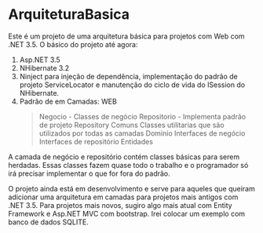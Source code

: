 # ArquiteturaBasica

Este é um projeto de uma arquitetura básica para projetos com Web com .NET 3.5.
O básico do projeto até agora:

1. Asp.NET 3.5
2. NHibernate 3.2
3. Ninject para injeção de dependência, implementação do padrão de projeto ServiceLocator e manutenção do ciclo de vida do ISession do NHibernate.
4. Padrão de em Camadas:
  WEB
    > Negocio - Classes de negócio
      > Repositorio - Implementa padrão de projeto Repository
    Comuns
      >Classes utilitarias que são utilizados por todas as camadas
    Dominio
      >Interfaces de negócio
      >Interfaces de repositório
      >Entidades
      
  A camada de negócio e repositório contém classes básicas para serem herdadas. Essas classes fazem quase todo o trabalho e o programador só irá precisar implementar o que for fora do padrão.
  
  O projeto ainda está em desenvolvimento e serve para aqueles que queiram adicionar uma arquitetura em camadas para projetos mais antigos com .NET 3.5. 
Para projetos mais novos, sugiro algo mais atual com Entity Framework e Asp.NET MVC com bootstrap.
Irei colocar um exemplo com banco de dados SQLITE.
